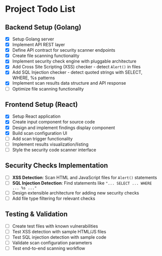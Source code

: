 # Project Todo List

## Backend Setup (Golang)
- [x] Setup Golang server
- [x] Implement API REST layer
- [x] Define API contract for security scanner endpoints
- [x] Create file scanning functionality
- [x] Implement security check engine with pluggable architecture
- [x] Add Cross Site Scripting (XSS) checker - detect `Alert()` in files
- [x] Add SQL Injection checker - detect quoted strings with SELECT, WHERE, %s patterns
- [x] Implement scan results data structure and API response
- [ ] Optimize file scanning functionality

## Frontend Setup (React)
- [x] Setup React application
- [x] Create input component for source code
- [x] Design and implement findings display component
- [x] Build scan configuration UI
- [ ] Add scan trigger functionality
- [ ] Implement results visualization/listing
- [ ] Style the security code scanner interface

## Security Checks Implementation
- [ ] **XSS Detection**: Scan HTML and JavaScript files for `Alert()` statements
- [ ] **SQL Injection Detection**: Find statements like `"... SELECT ... WHERE ... %s ..."`
- [ ] Design extensible architecture for adding new security checks
- [ ] Add file type filtering for relevant checks

## Testing & Validation
- [ ] Create test files with known vulnerabilities
- [ ] Test XSS detection with sample HTML/JS files
- [ ] Test SQL injection detection with sample code
- [ ] Validate scan configuration parameters
- [ ] Test end-to-end scanning workflow

